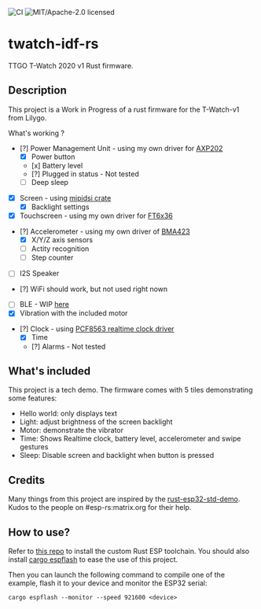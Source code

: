 ![CI](https://github.com/pyaillet/esp-idf-ble/workflows/Continuous%20integration/badge.svg)
![MIT/Apache-2.0 licensed](https://img.shields.io/badge/license-MIT%2FApache--2.0-blue)

# twatch-idf-rs

TTGO T-Watch 2020 v1 Rust firmware.

## Description

This project is a Work in Progress of a rust firmware for the T-Watch-v1 from Lilygo.

What's working ?

- [?] Power Management Unit - using my own driver for [AXP202](https://github.com/pyaillet/axp20x-rs)
  - [x] Power button
  - [x] Battery level
  - [?] Plugged in status - Not tested
  - [ ] Deep sleep
- [x] Screen - using [mipidsi crate](https://github.com/almindor/mipidsi)
  - [x] Backlight settings
- [x] Touchscreen - using my own driver for [FT6x36](https://github.com/pyaillet/ft6x36-rs)
- [?] Accelerometer - using my own driver of [BMA423](https://github.com/pyaillet/bma423-rs/)
  - [x] X/Y/Z axis sensors
  - [ ] Actity recognition
  - [ ] Step counter
- [ ] I2S Speaker
- [?] WiFi should work, but not used right nown
- [ ] BLE - WIP [here](https://github.com/pyaillet/esp-idf-ble)
- [x] Vibration with the included motor
- [?] Clock - using [PCF8563 realtime clock driver](https://github.com/nebelgrau77/pcf8563-rs)
  - [x] Time
  - [?] Alarms - Not tested

## What's included

This project is a tech demo. The firmware comes with 5 tiles demonstrating some features:

- Hello world: only displays text
- Light: adjust brightness of the screen backlight
- Motor: demonstrate the vibrator
- Time: Shows Realtime clock, battery level, accelerometer and swipe gestures
- Sleep: Disable screen and backlight when button is pressed

## Credits

Many things from this project are inspired by the [rust-esp32-std-demo](https://github.com/ivmarkov/rust-esp32-std-demo).
Kudos to the people on #esp-rs:matrix.org for their help.

## How to use?

Refer to [this repo](https://github.com/esp-rs/rust-build) to install the custom Rust ESP toolchain. You should also install [cargo espflash](https://github.com/esp-rs/espflash) to ease the use of this project.

Then you can launch the following command to compile one of the example, flash it to your device and monitor the ESP32 serial:

`cargo espflash --monitor --speed 921600 <device>`

